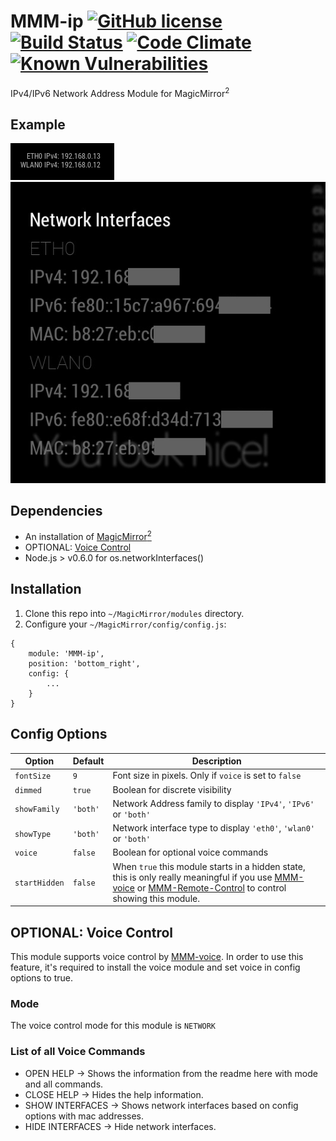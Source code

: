 # MMM-ip [![GitHub license](https://img.shields.io/badge/license-MIT-blue.svg?style=flat)](https://raw.githubusercontent.com/fewieden/MMM-ip/master/LICENSE) [![Build Status](https://travis-ci.org/fewieden/MMM-ip.svg?branch=master)](https://travis-ci.org/fewieden/MMM-ip) [![Code Climate](https://codeclimate.com/github/fewieden/MMM-ip/badges/gpa.svg?style=flat)](https://codeclimate.com/github/fewieden/MMM-ip) [![Known Vulnerabilities](https://snyk.io/test/github/fewieden/mmm-ip/badge.svg)](https://snyk.io/test/github/fewieden/mmm-ip)

IPv4/IPv6 Network Address Module for MagicMirror<sup>2</sup>

## Example

![](.github/example.jpg) ![](.github/example2.jpg)

## Dependencies

* An installation of [MagicMirror<sup>2</sup>](https://github.com/MichMich/MagicMirror)
* OPTIONAL: [Voice Control](https://github.com/fewieden/MMM-voice)
* Node.js > v0.6.0 for os.networkInterfaces()

## Installation

1. Clone this repo into `~/MagicMirror/modules` directory.
1. Configure your `~/MagicMirror/config/config.js`:

```
{
    module: 'MMM-ip',
    position: 'bottom_right',
    config: {
        ...
    }
}
```

## Config Options

| **Option** | **Default** | **Description** |
| --- | --- | --- |
| `fontSize` | `9` | Font size in pixels. Only if `voice` is set to `false` |
| `dimmed` | `true` | Boolean for discrete visibility |
| `showFamily` | `'both'` | Network Address family to display `'IPv4'`, `'IPv6'` or `'both'` |
| `showType` | `'both'` | Network interface type to display `'eth0'`, `'wlan0'` or `'both'` |
| `voice` | `false` | Boolean for optional voice commands |
| `startHidden` | `false` | When `true` this module starts in a hidden state, this is only really meaningful if you use [MMM-voice](https://github.com/fewieden/MMM-voice) or [MMM-Remote-Control](https://github.com/Jopyth/MMM-Remote-Control.git) to control showing this module.|

## OPTIONAL: Voice Control

This module supports voice control by [MMM-voice](https://github.com/fewieden/MMM-voice). In order to use this feature, it's required to install the voice module and set voice in config options to true.

### Mode

The voice control mode for this module is `NETWORK`

### List of all Voice Commands

* OPEN HELP -> Shows the information from the readme here with mode and all commands.
* CLOSE HELP -> Hides the help information.
* SHOW INTERFACES -> Shows network interfaces based on config options with mac addresses.
* HIDE INTERFACES -> Hide network interfaces.
